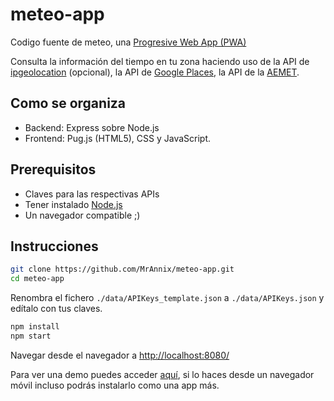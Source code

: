 # meteo-app
Codigo fuente de meteo, una [Progresive Web App (PWA)](https://ionicframework.com/docs/intro/what-are-progressive-web-apps "What a PWA is")

Consulta la información del tiempo en tu zona haciendo uso de la API de [ipgeolocation](https://ipgeolocation.io/documentation.html) (opcional), la API de [Google Places](https://cloud.google.com/maps-platform/places/), la API de la [AEMET](https://opendata.aemet.es/dist/index.html).

## Como se organiza
- Backend: Express sobre Node.js
- Frontend: Pug.js (HTML5), CSS y JavaScript.

## Prerequisitos
- Claves para las respectivas APIs
- Tener instalado [Node.js](https://nodejs.org/)
- Un navegador compatible ;)

## Instrucciones
```sh
git clone https://github.com/MrAnnix/meteo-app.git
cd meteo-app
```

Renombra el fichero `./data/APIKeys_template.json` a `./data/APIKeys.json` y edítalo con tus claves.

```sh
npm install
npm start
```

Navegar desde el navegador a [http://localhost:8080/](http://localhost:8080/)

Para ver una demo puedes acceder [aquí](https://meteo.raulsanmartin.me/), si lo haces desde un navegador móvil incluso podrás instalarlo como una app más.
